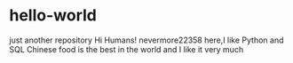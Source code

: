 # hello-world
just another repository
Hi Humans! 
nevermore22358 here,I like Python and SQL
Chinese food is the best in the world and I like it very much

